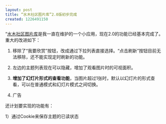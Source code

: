 ```yaml
---
layout: post
title: “水木社区图片库”2.0版初步完成
created: 1226491150
---
```

“<a href="http://smth-bbs-gallery.appspot.com/">水木社区图片库</a>是我一直在维护的一个小应用，现在2.0的功能已经基本完成了。重大的改进如下：


1) 移除了“我要欣赏”按钮，改成通过下拉列表直接选择。“点击刷新”按钮目前无法移除，还不能实现定时刷新的功能。

2) 左边的主题列表现在可以隐藏，增加了观看图片时的可视面积。

3) __增加了幻灯片形式的查看功能__，当图片超过1张时，默认以幻灯片的形式查看，可以在普通模式和幻灯片模式之间切换。

4) 广告

还计划要实现的功能有：

1）通过Cookie来保存主题的已读状态
